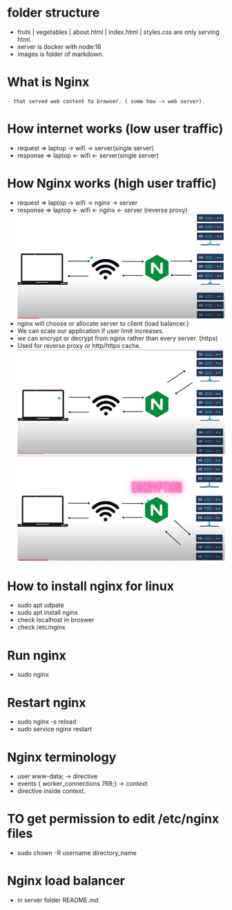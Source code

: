 # folder structure
  - fruts | vegetables | about.html | index.html | styles.css are only serving html.
  - server is docker with node:16
  - images is folder of markdown.

# What is Nginx
    - that served web content to browser. ( some how -> web server).

# How internet works (low user traffic)
  - request => laptop -> wifi -> server(single server)
  - response => laptop <- wifi <- server(single server)
  
 # How Nginx works (high user traffic) 
   - request => laptop -> wifi -> nginx -> server
   - response => laptop <- wifi <- nginx <- server (reverse proxy)
![How](./images/nginx2.png)
- nginx will choose or allocate server to client (load balancer.)
- We can scale our application if user limit increases.
- we can encrypt or decrypt from nginx rather than every server. (https)
- Used for reverse proxy or http/https cache.
![How](./images/nginx3.png)
![How](./images/nginx4.png)

# How to install nginx for linux
  - sudo apt udpate
  - sudo apt install nginx
  - check localhost in broswer
  - check /etc/nginx

# Run nginx
  - sudo nginx

# Restart nginx
  - sudo nginx -s reload
  - sudo service nginx restart

# Nginx terminology
  - user www-data; -> directive
  - events { worker_connections 768;} -> context
  - directive inside context.

# TO get permission to edit /etc/nginx files
  - sudo chown -R username directory_name

# Nginx load balancer
  - in server folder README.md